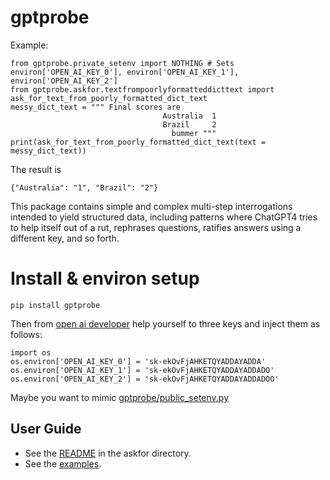 # gptprobe
Example:

    from gptprobe.private_setenv import NOTHING # Sets environ['OPEN_AI_KEY_0'], environ['OPEN_AI_KEY_1'], environ['OPEN_AI_KEY_2']
    from gptprobe.askfor.textfrompoorlyformatteddicttext import ask_for_text_from_poorly_formatted_dict_text
    messy_dict_text = """ Final scores are 
                                      Australia  1 
                                      Brazil     2
                                        bummer """
    print(ask_for_text_from_poorly_formatted_dict_text(text = messy_dict_text))
    
The result is

    {"Australia": "1", "Brazil": "2"}
   
This package contains simple and complex multi-step interrogations intended to yield structured data, including patterns where ChatGPT4 tries to 
help itself out of a rut, rephrases questions, ratifies answers using a different key, and so forth. 

# Install & environ setup

    pip install gptprobe 
    
Then from [open ai developer](https://platform.openai.com/account/api-keys) help yourself to three keys and inject them as follows:

    import os 
    os.environ['OPEN_AI_KEY_0'] = 'sk-ekOvFjAHKETQYADDAYADDA'
    os.environ['OPEN_AI_KEY_1'] = 'sk-ekOvFjAHKETQYADDAYADDADO'
    os.environ['OPEN_AI_KEY_2'] = 'sk-ekOvFjAHKETQYADDAYADDADOO'

Maybe you want to mimic [gptprobe/public_setenv.py](https://github.com/microprediction/gptprobe/blob/main/gptprobe/public_setenv.py) 

## User Guide

- See the [README](https://github.com/microprediction/gptprobe/blob/main/gptprobe/askfor/README.md) in the askfor directory. 
- See the [examples](https://github.com/microprediction/gptprobe/tree/main/examples).
     
     


    
